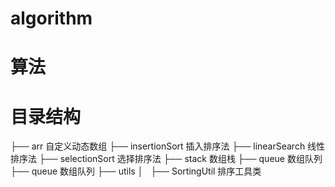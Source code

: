 # algorithm

# 算法

# 目录结构
├── arr 自定义动态数组
├── insertionSort 插入排序法
├── linearSearch 线性排序法
├── selectionSort 选择排序法
├── stack 数组栈
├── queue 数组队列
├── queue 数组队列
├── utils
│   ├── SortingUtil 排序工具类


